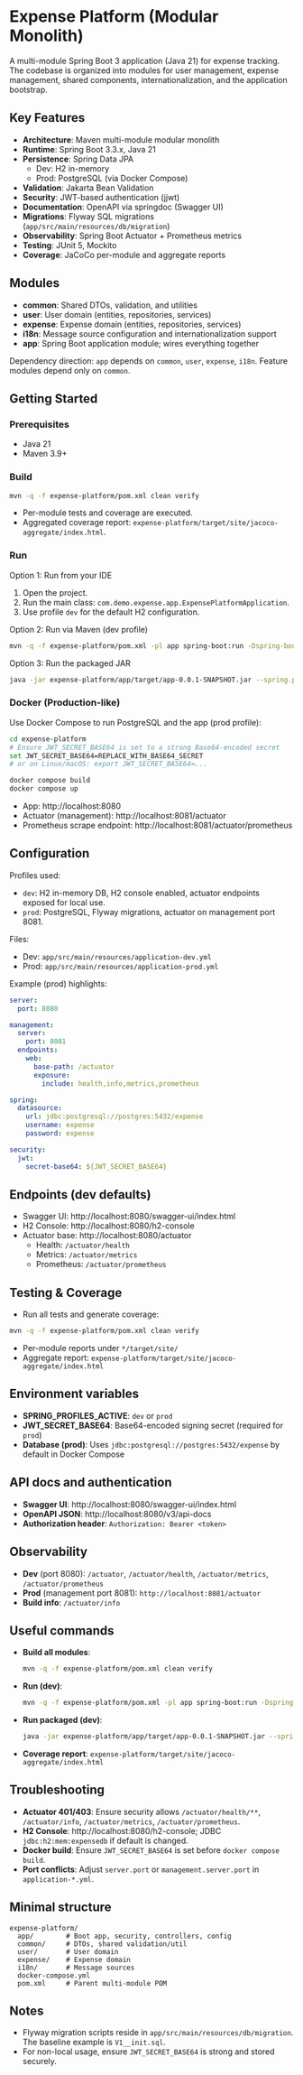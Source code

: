 # Expense Platform (Modular Monolith)

A multi-module Spring Boot 3 application (Java 21) for expense tracking. The codebase is organized into modules for user management, expense management, shared components, internationalization, and the application bootstrap.

## Key Features

- **Architecture**: Maven multi-module modular monolith
- **Runtime**: Spring Boot 3.3.x, Java 21
- **Persistence**: Spring Data JPA
  - Dev: H2 in-memory
  - Prod: PostgreSQL (via Docker Compose)
- **Validation**: Jakarta Bean Validation
- **Security**: JWT-based authentication (jjwt)
- **Documentation**: OpenAPI via springdoc (Swagger UI)
- **Migrations**: Flyway SQL migrations (`app/src/main/resources/db/migration`)
- **Observability**: Spring Boot Actuator + Prometheus metrics
- **Testing**: JUnit 5, Mockito
- **Coverage**: JaCoCo per-module and aggregate reports

## Modules

- **common**: Shared DTOs, validation, and utilities
- **user**: User domain (entities, repositories, services)
- **expense**: Expense domain (entities, repositories, services)
- **i18n**: Message source configuration and internationalization support
- **app**: Spring Boot application module; wires everything together

Dependency direction: `app` depends on `common`, `user`, `expense`, `i18n`. Feature modules depend only on `common`.

## Getting Started

### Prerequisites
- Java 21
- Maven 3.9+

### Build

```bash
mvn -q -f expense-platform/pom.xml clean verify
```

- Per-module tests and coverage are executed.
- Aggregated coverage report: `expense-platform/target/site/jacoco-aggregate/index.html`.

### Run

Option 1: Run from your IDE
1. Open the project.
2. Run the main class: `com.demo.expense.app.ExpensePlatformApplication`.
3. Use profile `dev` for the default H2 configuration.

Option 2: Run via Maven (dev profile)
```bash
mvn -q -f expense-platform/pom.xml -pl app spring-boot:run -Dspring-boot.run.profiles=dev
```

Option 3: Run the packaged JAR
```bash
java -jar expense-platform/app/target/app-0.0.1-SNAPSHOT.jar --spring.profiles.active=dev
```

### Docker (Production-like)

Use Docker Compose to run PostgreSQL and the app (prod profile):

```bash
cd expense-platform
# Ensure JWT_SECRET_BASE64 is set to a strong Base64-encoded secret
set JWT_SECRET_BASE64=REPLACE_WITH_BASE64_SECRET
# or on Linux/macOS: export JWT_SECRET_BASE64=...

docker compose build
docker compose up
```

- App: http://localhost:8080
- Actuator (management): http://localhost:8081/actuator
- Prometheus scrape endpoint: http://localhost:8081/actuator/prometheus

## Configuration

Profiles used:
- `dev`: H2 in-memory DB, H2 console enabled, actuator endpoints exposed for local use.
- `prod`: PostgreSQL, Flyway migrations, actuator on management port 8081.

Files:
- Dev: `app/src/main/resources/application-dev.yml`
- Prod: `app/src/main/resources/application-prod.yml`

Example (prod) highlights:

```yaml
server:
  port: 8080

management:
  server:
    port: 8081
  endpoints:
    web:
      base-path: /actuator
      exposure:
        include: health,info,metrics,prometheus

spring:
  datasource:
    url: jdbc:postgresql://postgres:5432/expense
    username: expense
    password: expense

security:
  jwt:
    secret-base64: ${JWT_SECRET_BASE64}
```

## Endpoints (dev defaults)

- Swagger UI: http://localhost:8080/swagger-ui/index.html
- H2 Console: http://localhost:8080/h2-console
- Actuator base: http://localhost:8080/actuator
  - Health: `/actuator/health`
  - Metrics: `/actuator/metrics`
  - Prometheus: `/actuator/prometheus`

## Testing & Coverage

- Run all tests and generate coverage:
```bash
mvn -q -f expense-platform/pom.xml clean verify
```
- Per-module reports under `*/target/site/`
- Aggregate report: `expense-platform/target/site/jacoco-aggregate/index.html`

## Environment variables

- **SPRING_PROFILES_ACTIVE**: `dev` or `prod`
- **JWT_SECRET_BASE64**: Base64-encoded signing secret (required for `prod`)
- **Database (prod)**: Uses `jdbc:postgresql://postgres:5432/expense` by default in Docker Compose

## API docs and authentication

- **Swagger UI**: http://localhost:8080/swagger-ui/index.html
- **OpenAPI JSON**: http://localhost:8080/v3/api-docs
- **Authorization header**: `Authorization: Bearer <token>`

## Observability

- **Dev** (port 8080): `/actuator`, `/actuator/health`, `/actuator/metrics`, `/actuator/prometheus`
- **Prod** (management port 8081): `http://localhost:8081/actuator`
- **Build info**: `/actuator/info`

## Useful commands

- **Build all modules**:
  ```bash
  mvn -q -f expense-platform/pom.xml clean verify
  ```
- **Run (dev)**:
  ```bash
  mvn -q -f expense-platform/pom.xml -pl app spring-boot:run -Dspring-boot.run.profiles=dev
  ```
- **Run packaged (dev)**:
  ```bash
  java -jar expense-platform/app/target/app-0.0.1-SNAPSHOT.jar --spring.profiles.active=dev
  ```
- **Coverage report**: `expense-platform/target/site/jacoco-aggregate/index.html`

## Troubleshooting

- **Actuator 401/403**: Ensure security allows `/actuator/health/**`, `/actuator/info`, `/actuator/metrics`, `/actuator/prometheus`.
- **H2 Console**: http://localhost:8080/h2-console; JDBC `jdbc:h2:mem:expensedb` if default is changed.
- **Docker build**: Ensure `JWT_SECRET_BASE64` is set before `docker compose build`.
- **Port conflicts**: Adjust `server.port` or `management.server.port` in `application-*.yml`.

## Minimal structure

```
expense-platform/
  app/        # Boot app, security, controllers, config
  common/     # DTOs, shared validation/util
  user/       # User domain
  expense/    # Expense domain
  i18n/       # Message sources
  docker-compose.yml
  pom.xml     # Parent multi-module POM
```

## Notes

- Flyway migration scripts reside in `app/src/main/resources/db/migration`. The baseline example is `V1__init.sql`.
- For non-local usage, ensure `JWT_SECRET_BASE64` is strong and stored securely.
